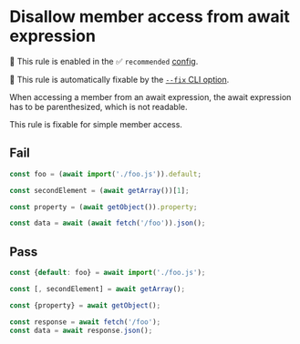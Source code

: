 # Disallow member access from await expression

💼 This rule is enabled in the ✅ `recommended` [config](https://github.com/sindresorhus/eslint-plugin-unicorn#preset-configs).

🔧 This rule is automatically fixable by the [`--fix` CLI option](https://eslint.org/docs/latest/user-guide/command-line-interface#--fix).

<!-- end auto-generated rule header -->
<!-- Do not manually modify this header. Run: `npm run fix:eslint-docs` -->

When accessing a member from an await expression, the await expression has to be parenthesized, which is not readable.

This rule is fixable for simple member access.

## Fail

```js
const foo = (await import('./foo.js')).default;
```

```js
const secondElement = (await getArray())[1];
```

```js
const property = (await getObject()).property;
```

```js
const data = await (await fetch('/foo')).json();
```

## Pass

```js
const {default: foo} = await import('./foo.js');
```

```js
const [, secondElement] = await getArray();
```

```js
const {property} = await getObject();
```

```js
const response = await fetch('/foo');
const data = await response.json();
```
